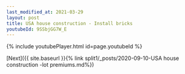 ```yaml
---
last_modified_at: 2021-03-29
layout: post
title: USA house construction - Install bricks
youtubeId: 9SSbjGG7W_E
---
```


{% include youtubePlayer.html id=page.youtubeId %}

[Next]({{ site.baseurl }}{% link split1/_posts/2020-09-10-USA house construction -lot premiums.md%})
